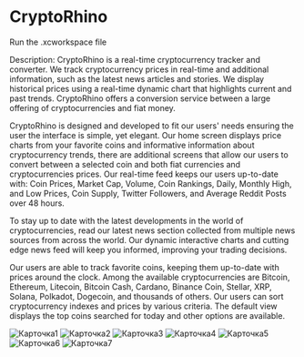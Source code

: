 # CryptoRhino

Run the .xcworkspace file

Description:
CryptoRhino is a real-time cryptocurrency tracker and converter. We track cryptocurrency prices in real-time and additional information, such as the latest news articles and stories. We display historical prices using a real-time dynamic chart that highlights current and past trends. CryptoRhino offers a conversion service between a large offering of cryptocurrencies and fiat money.

CryptoRhino is designed and developed to fit our users' needs ensuring the user the interface is simple, yet elegant. Our home screen displays price charts from your favorite coins and informative information about cryptocurrency trends, there are additional screens that allow our users to convert between a selected coin and both fiat currencies and cryptocurrencies prices. Our real-time feed keeps our users up-to-date with: Coin Prices, Market Cap, Volume, Coin Rankings, Daily, Monthly High, and Low Prices, Coin Supply, Twitter Followers, and Average Reddit Posts over 48 hours.

To stay up to date with the latest developments in the world of cryptocurrencies, read our latest news section collected from multiple news sources from across the world. Our dynamic interactive charts and cutting edge news feed will keep you informed, improving your trading decisions.

Our users are able to track favorite coins, keeping them up-to-date with prices around the clock. Among the available cryptocurrencies are Bitcoin, Ethereum, Litecoin, Bitcoin Cash, Cardano, Binance Coin, Stellar, XRP, Solana, Polkadot, Dogecoin, and thousands of others. Our users can sort cryptocurrency indexes and prices by various criteria. The default view displays the top coins searched for today and other options are available.

![Карточка1](https://user-images.githubusercontent.com/38909451/143553818-6569ad51-8e82-4af9-9dfe-0fed09d3ae22.png)
![Карточка2](https://user-images.githubusercontent.com/38909451/143553856-48938fe1-18cc-404f-b984-3ddc6420a1f4.png)
![Карточка3](https://user-images.githubusercontent.com/38909451/143553876-41ba8494-0729-4962-9e82-0556b6af11fe.png)
![Карточка4](https://user-images.githubusercontent.com/38909451/143553885-d6823d35-24fb-4426-a8f8-808e309ec739.png)
![Карточка5](https://user-images.githubusercontent.com/38909451/143553891-33b5543f-f13c-495a-8a21-6548baf1befa.png)
![Карточка6](https://user-images.githubusercontent.com/38909451/143553896-9c1f8354-0a9d-4979-8f15-6fe37071345e.png)
![Карточка7](https://user-images.githubusercontent.com/38909451/143553918-d368de73-62ec-4a26-84f8-3e7775cf3b0a.png)
